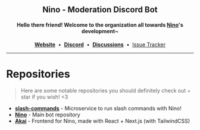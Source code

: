 <div align='center'>
  <h2>Nino - Moderation Discord Bot</h2>
  <h4>Hello there friend! Welcome to the organization all towards <a href='https://nino.sh'>Nino</a>'s development~</h4>
  <div align='center'>
    <a href="https://nino.sh"><strong>Website</strong></a>&nbsp;&nbsp;•&nbsp;&nbsp;<a href="https://discord.gg/ATmjFH9kMH"><strong>Discord</strong></a>&nbsp;&nbsp;•&nbsp;&nbsp;<a href="https://github.com/NinoDiscord/Nino/discussions"><strong>Discussions</strong></a>&nbsp;&nbsp;•&nbsp;&nbsp;<a href="https://youtrack.floofy.dev/projects/9afed18c-eed6-4f7b-bfa7-49d9ea3f5e14">Issue Tracker</a>
  </div>
  <hr />
</div>

# Repositories
> Here are some notable repositories you should definitely check out + star if you wish! <3

- [**slash-commands**](https://github.com/NinoDiscord/slash-commands) - Microservice to run slash commands with Nino!
- [**Nino**](https://github.com/NinoDiscord/Nino) - Main bot repository
- [**Akai**](https://github.com/NinoDiscord/Akai) - Frontend for Nino, made with React + Next.js (with TailwindCSS)

